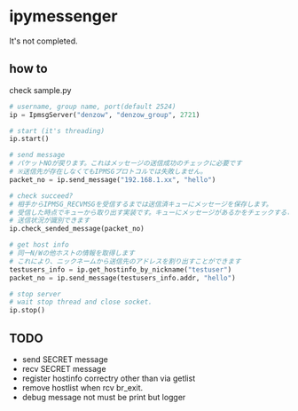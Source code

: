 # ipymessenger

It's not completed.

## how to

check sample.py

```python
# username, group name, port(default 2524)
ip = IpmsgServer("denzow", "denzow_group", 2721)

# start (it's threading)
ip.start()

# send message
# パケットNOが戻ります。これはメッセージの送信成功のチェックに必要です
# ※送信先が存在しなくてもIPMSGプロトコルでは失敗しません。
packet_no = ip.send_message("192.168.1.xx", "hello")

# check succeed?
# 相手からIPMSG_RECVMSGを受信するまでは送信済キューにメッセージを保存します。
# 受信した時点でキューから取り出す実装です。キューにメッセージがあるかをチェックすることで
# 送信状況が識別できます
ip.check_sended_message(packet_no)

# get host info
# 同一N/Wの他ホストの情報を取得します
# これにより、ニックネームから送信先のアドレスを割り出すことができます
testusers_info = ip.get_hostinfo_by_nickname("testuser")
packet_no = ip.send_message(testusers_info.addr, "hello")

# stop server
# wait stop thread and close socket.
ip.stop()

```


## TODO

* send SECRET message
* recv SECRET message
* register hostinfo correctry other than via getlist
* remove hostlist when rcv br_exit.
* debug message not must be print but logger
